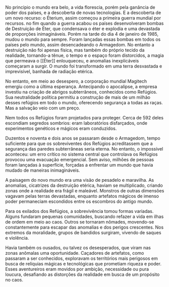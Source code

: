 No principio o mundo era belo, a vida florescia, porém pela ganância de poder dos países, e a descoberta de novas tecnologias. E a descoberta de um novo recurso: o Éterium, assim começou a primeira guerra mundial por recursos. no fim quando a guerra acabou os países desenvolveram bombas de Destruição de Éter, que condensava o éter e explodia e uma devastada de proporções inimagináveis.
Porém na tarde do dia 4 de janeiro de 1985, mudou o mundo para sempre. Foram lançadas essas bombas em todos os países pelo mundo, assim desencadeando o Armagedom. No entanto a destruição não foi apenas física, mas também do próprio tecido da realidade, tornando-a tênue, o tempo e o espaço foram distorcidos, a magia que permeava o [[Éter]] enlouqueceu, e anomalias inexplicáveis começaram a surgir. O mundo foi transformado em uma terra desvastada  e imprevisível, banhada de radiação etérica.

No entanto, em meio ao desespero, a corporação mundial Magitech emergiu como a última esperança. Antecipando o apocalipse, a empresa investiu na criação de abrigos subterrâneos, conhecidos como Refúgios. Sua neutralidade política permitiu a construção de mais de um milhão desses refúgios em todo o mundo, oferecendo segurança a todas as raças. Mas a salvação veio com um preço.

Nem todos os Refúgios foram projetados para proteger. Cerca de 592 deles escondiam segredos sombrios: eram laboratórios disfarçados, onde experimentos genéticos e mágicos eram conduzidos.

Duzentos e noventa e dois anos se passaram desde o Armagedom, tempo suficiente para que os sobreviventes dos Refúgios acreditassem que a segurança das paredes subterrâneas seria eterna. No entanto, o impossível aconteceu: um erro crítico no sistema central que controlava os Refúgios provocou uma evacuação emergencial. Sem aviso, milhões de pessoas foram lançadas à superfície, forçadas a enfrentar um mundo que havia mudado de maneiras inimagináveis.

A paisagem do novo mundo era uma visão de pesadelo e maravilha. As anomalias, cicatrizes da destruição etérica, haviam se multiplicado, criando zonas onde a realidade era frágil e maleável. Monstros de outras dimensões vagavam pelas terras devastadas, enquanto artefatos mágicos de imenso poder permaneciam escondidos entre os escombros do antigo mundo.

Para os exilados dos Refúgios, a sobrevivência tomou formas variadas. Alguns fundaram pequenas comunidades, buscando refazer a vida em ilhas de ordem em meio ao caos. Outros se tornaram nômades, movendo-se constantemente para escapar das anomalias e dos perigos crescentes. Nos extremos da moralidade, grupos de bandidos surgiram, vivendo de saques e violência.

Havia também os ousados, ou talvez os desesperados, que viram nas zonas anômalas uma oportunidade. Caçadores de artefatos, como passaram a ser conhecidos, exploravam os territórios mais perigosos em busca de relíquias mágicas e tecnológicas que prometiam riqueza e poder. Esses aventureiros eram movidos por ambição, necessidade ou pura loucura, desafiando as distorções da realidade em busca de um propósito no caos.